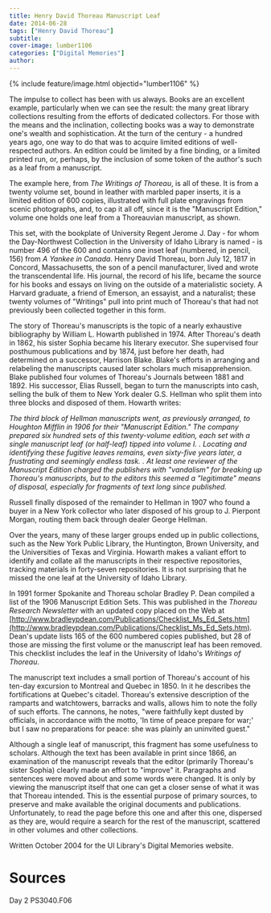 ```yaml
---
title: Henry David Thoreau Manuscript Leaf
date: 2014-06-28
tags: ["Henry David Thoreau"]
subtitle: 
cover-image: lumber1106
categories: ["Digital Memories"]
author: 
---
```


{% include feature/image.html objectid="lumber1106" %}

The impulse to collect has been with us always. Books are an excellent example, particularly when we can see the result: the many great library collections resulting from the efforts of dedicated collectors. For those with the means and the inclination, collecting books was a way to demonstrate one's wealth and sophistication. At the turn of the century - a hundred years ago, one way to do that was to acquire limited editions of well-respected authors. An edition could be limited by a fine binding, or a limited printed run, or, perhaps, by the inclusion of some token of the author's such as a leaf from a manuscript.

The example here, from *The Writings of Thoreau*, is all of these. It is from a twenty volume set, bound in leather with marbled paper inserts, it is a limited edition of 600 copies, illustrated with full plate engravings from scenic photographs, and, to cap it all off, since it is the "Manuscript Edition," volume one holds one leaf from a Thoreauvian manuscript, as shown.

This set, with the bookplate of University Regent Jerome J. Day - for whom the Day-Northwest Collection in the University of Idaho Library is named - is number 496 of the 600 and contains one inset leaf (numbered, in pencil, 156) from *A Yankee in Canada*. Henry David Thoreau, born July 12, 1817 in Concord, Massachusetts, the son of a pencil manufacturer, lived and wrote the transcendental life. His journal, the record of his life, became the source for his books and essays on living on the outside of a materialistic society. A Harvard graduate, a friend of Emerson, an essayist, and a naturalist; these twenty volumes of "Writings" pull into print much of Thoreau's that had not previously been collected together in this form.

The story of Thoreau's manuscripts is the topic of a nearly exhaustive bibliography by William L. Howarth published in 1974. After Thoreau's death in 1862, his sister Sophia became his literary executor. She supervised four posthumous publications and by 1874, just before her death, had determined on a successor, Harrison Blake. Blake's efforts in arranging and relabeling the manuscripts caused later scholars much misapprehension. Blake published four volumes of Thoreau's Journals between 1881 and 1892. His successor, Elias Russell, began to turn the manuscripts into cash, selling the bulk of them to New York dealer G.S. Hellman who split them into three blocks and disposed of them. Howarth writes:

*The third block of Hellman manuscripts went, as previously arranged, to Houghton Mifflin in 1906 for their "Manuscript Edition." The company prepared six hundred sets of this twenty-volume edition, each set with a single manuscript leaf (or half-leaf) tipped into volume I. . Locating and identifying these fugitive leaves remains, even sixty-five years later, a frustrating and seemingly endless task. . At least one reviewer of the Manuscript Edition charged the publishers with "vandalism" for breaking up Thoreau's manuscripts, but to the editors this seemed a "legitimate" means of disposal, especially for fragments of text long since published.*

Russell finally disposed of the remainder to Hellman in 1907 who found a buyer in a New York collector who later disposed of his group to J. Pierpont Morgan, routing them back through dealer George Hellman.

Over the years, many of these larger groups ended up in public collections, such as the New York Public Library, the Huntington, Brown University, and the Universities of Texas and Virginia. Howarth makes a valiant effort to identify and collate all the manuscripts in their respective repositories, tracking materials in forty-seven repositories. It is not surprising that he missed the one leaf at the University of Idaho Library.

In 1991 former Spokanite and Thoreau scholar Bradley P. Dean compiled a list of the 1906 Manuscript Edition Sets. This was published in the *Thoreau Research Newsletter* with an updated copy placed on the Web at [http://www.bradleypdean.com/Publications/Checklist_Ms_Ed_Sets.htm](http://www.bradleypdean.com/Publications/Checklist_Ms_Ed_Sets.htm). Dean's update lists 165 of the 600 numbered copies published, but 28 of those are missing the first volume or the manuscript leaf has been removed. This checklist includes the leaf in the University of Idaho's *Writings of Thoreau*.

The manuscript text includes a small portion of Thoreau's account of his ten-day excursion to Montreal and Quebec in 1850. In it he describes the fortifications at Quebec's citadel. Thoreau's extensive description of the ramparts and watchtowers, barracks and walls, allows him to note the folly of such efforts. The cannons, he notes, "were faithfully kept dusted by officials, in accordance with the motto, 'In time of peace prepare for war;' but I saw no preparations for peace: she was plainly an uninvited guest."

Although a single leaf of manuscript, this fragment has some usefulness to scholars. Although the text has been available in print since 1866, an examination of the manuscript reveals that the editor (primarily Thoreau's sister Sophia) clearly made an effort to "improve" it. Paragraphs and sentences were moved about and some words were changed. It is only by viewing the manuscript itself that one can get a closer sense of what it was that Thoreau intended. This is the essential purpose of primary sources, to preserve and make available the original documents and publications. Unfortunately, to read the page before this one and after this one, dispersed as they are, would require a search for the rest of the manuscript, scattered in other volumes and other collections.

Written October 2004 for the UI Library's Digital Memories website.

# Sources

Day 2 PS3040.F06